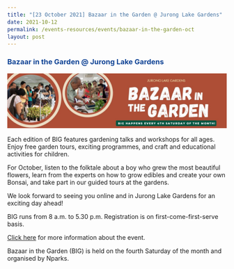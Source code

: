 ```yaml
---
title: "[23 October 2021] Bazaar in the Garden @ Jurong Lake Gardens"
date: 2021-10-12
permalink: /events-resources/events/bazaar-in-the-garden-oct
layout: post
---
```


<h3 style="color:#124596; font-weight:bold;"><a style="color:#124596; text-decoration:none;" href="https://www.nparks.gov.sg/juronglakegardens/whats-happening/bazaar-in-the-garden">Bazaar in the Garden @ Jurong Lake Gardens</a></h3>

![Alt text for image on Isomer site](/images/Bazaar%20in%20the%20Garden.jpg)

Each edition of BIG features gardening talks and workshops for all ages. Enjoy free garden tours, exciting programmes, and craft and educational activities for children. 

For October, listen to the folktale about a boy who grew the most beautiful flowers, learn from the experts on how to grow edibles and create your own Bonsai, and take part in our guided tours at the gardens.

We look forward to seeing you online and in Jurong Lake Gardens for an exciting day ahead! 

BIG runs from 8 a.m. to 5.30 p.m. Registration is on first-come-first-serve basis. 

[Click here](https://www.nparks.gov.sg/juronglakegardens/whats-happening/bazaar-in-the-garden) for more information about the event. 

Bazaar in the Garden (BIG) is held on the fourth Saturday of the month and organised by Nparks. 
